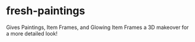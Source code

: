 # fresh-paintings
Gives Paintings, Item Frames, and Glowing Item Frames a 3D makeover for a more detailed look!
